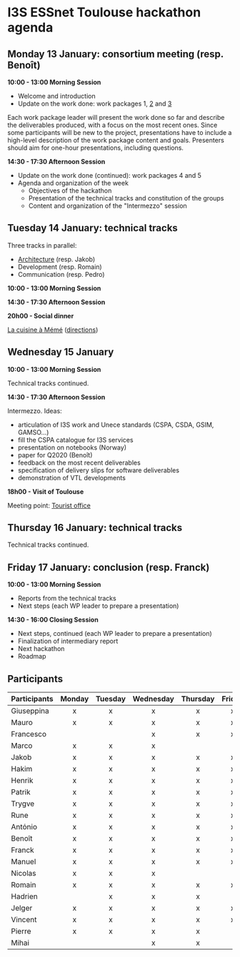 # I3S ESSnet Toulouse hackathon agenda


## Monday 13 January: consortium meeting (resp. Benoît)

**10:00 - 13:00 Morning Session**

  * Welcome and introduction
  * Update on the work done: work packages 1, [2](https://docs.google.com/presentation/d/1ybKbRisbygkkIiGdSDICVmU06kBk3Z-Tvv9E9GjJQgo/edit?usp=sharing) and [3](https://docs.google.com/presentation/d/14r9Vi0-merTbhvyYX83Yie_fuwehCzcDuBspBhpN7_E/edit?usp=sharing)

Each work package leader will present the work done so far and describe the deliverables produced, with a focus on the most recent ones. Since some participants will be new to the project, presentations have to include a high-level description of the work package content and goals. Presenters should aim for one-hour presentations, including questions.

**14:30 - 17:30 Afternoon Session**

  * Update on the work done (continued): work packages 4 and 5
  * Agenda and organization of the week
    * Objectives of the hackathon
    * Presentation of the technical tracks and constitution of the groups
    * Content and organization of the "Intermezzo" session


## Tuesday 14 January: technical tracks

Three tracks in parallel:
  * [Architecture](http://tiny.cc/archtoulouse) (resp. Jakob)
  * Development (resp. Romain)
  * Communication (resp. Pedro)

**10:00 - 13:00 Morning Session**

**14:30 - 17:30 Afternoon Session**

**20h00 - Social dinner**

[La cuisine à Mémé](http://lacuisineameme.fr/) ([directions](https://www.google.fr/maps/place/17+Rue+des+Couteliers,+31000+Toulouse/@43.5984319,1.4395618,17z/data=!3m1!4b1!4m5!3m4!1s0x12aebb7d17b6de71:0x80122c5fb4ec0f6b!8m2!3d43.598428!4d1.4417505))

## Wednesday 15 January

**10:00 - 13:00 Morning Session**

Technical tracks continued.

**14:30 - 17:30 Afternoon Session**

Intermezzo. Ideas:

  * articulation of I3S work and Unece standards (CSPA, CSDA, GSIM, GAMSO…)
  * fill the CSPA catalogue for I3S services
  * presentation on notebooks (Norway)
  * paper for Q2020 (Benoît)
  * feedback on the most recent deliverables
  * specification of delivery slips for software deliverables
  * demonstration of VTL developments

**18h00 - Visit of Toulouse**

Meeting point: [Tourist office](https://www.google.fr/maps/place/Office+de+tourisme/@43.6044579,1.4440195,18z/data=!4m5!3m4!1s0x12aebc9e7598c3a1:0xd4ff6c181127e08c!8m2!3d43.604477!4d1.4448349)

## Thursday 16 January: technical tracks

Technical tracks continued.


## Friday 17 January: conclusion (resp. Franck)

**10:00 - 13:00 Morning Session**

  * Reports from the technical tracks
  * Next steps (each WP leader to prepare a presentation)

**14:30 - 16:00 Closing Session**

  * Next steps, continued (each WP leader to prepare a presentation)
  * Finalization of intermediary report
  * Next hackathon
  * Roadmap


## Participants

| Participants | Monday | Tuesday | Wednesday | Thursday | Friday |
|---|:-:|:-:|:-:|:-:|:-:|
| Giuseppina | x | x | x | x | x |
| Mauro | x | x | x | x | x |
| Francesco |   |   | x | x | x |
| Marco | x | x | x |   |   |
| Jakob | x | x | x | x | x |
| Hakim | x | x | x | x | x |
| Henrik | x | x | x | x | x |
| Patrik | x | x | x | x | x |
| Trygve | x | x | x | x | x |
| Rune | x | x | x | x | x |
| Antόnio | x | x | x | x | x |
| Benoît | x | x | x | x | x |
| Franck | x | x | x | x | x |
| Manuel | x | x | x | x | x |
| Nicolas | x | x | x |   |   |
| Romain | x | x | x | x | x |
| Hadrien |   | x | x | x |   |
| Jelger | x | x | x | x | x |
| Vincent | x | x | x | x | x |
| Pierre | x | x | x | x |   |
| Mihai |   |   | x | x |   |
